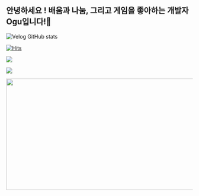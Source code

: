 ## 안녕하세요 ! 배움과 나눔, 그리고 게임을 좋아하는 개발자 Ogu입니다!🐤 



![Velog GitHub stats](https://velog-github-badge.vercel.app/badge/ogu1208?theme=light&posts=3)


[![Hits](https://hits.seeyoufarm.com/api/count/incr/badge.svg?url=https%3A%2F%2Fgithub.com%2FOgu1208&count_bg=%236C6A61&title_bg=%237F9E94&icon=github.svg&icon_color=%23FFFFFF&title=Visit&edge_flat=false)](https://hits.seeyoufarm.com)

<img src="https://img.shields.io/badge/Python-3766AB?style=flat-square&logo=Python&logoColor=white"/></a> 


<a href="https://velog.io/@ogu1208" target="_blank"><img src="https://img.shields.io/badge/Velog-20C997?style=flat-square&logo=Velog&logoColor=white"/></a>


<a href="https://github.com/devxb/gitanimals">
<img
  src="https://render.gitanimals.org/farms/Ogu1208"
  width="600"
  height="300"
/>
</a>
